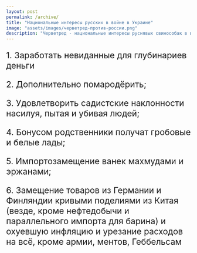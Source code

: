 ```yaml
---
layout: post
permalink: /archive/
title: "Национальные интересы русских в войне в Украине"
image: "assets/images/черветред-против-россии.png"
description: "Черветред - национальные интересы руснявых свинособак в войне в Украине. Червепедия официальный сайт. Заработайте невиданные для глубинариев деньги с Черветред. Помародёрьте и удовлетворьте свои садистские наклонности насилуя и пытая людей. Бонусом получите гробовые и белые лады для родственников. Импортозамещение ванек махмудами и эржанами с Червепедлией. Замените товары из Германии и Финляндии кривыми поделиями из Китая с Черветред. Охуевшая инфляция и урезание расходов на всё, кроме армии, ментов и Геббельсам."
---
```

<p style="font-size: 23px;">1. Заработать невиданные для глубинариев деньги</p>
<p style="font-size: 23px;">2. Дополнительно помародёрить;</p>
<p style="font-size: 23px;">3. Удовлетворить садистские наклонности насилуя, пытая и убивая людей;</p>
<p style="font-size: 23px;">4. Бонусом родственники получат гробовые и белые лады;</p>
<p style="font-size: 23px;">5. Импортозамещение ванек махмудами и эржанами;</p>
<p style="font-size: 23px;">6. Замещение товаров из Германии и Финляндии кривыми поделиями из Китая (везде, кроме нефтедобычи и параллельного импорта для барина) и охуевшую инфляцию и урезание расходов на всё, кроме армии, ментов, Геббельсам</p>
 
